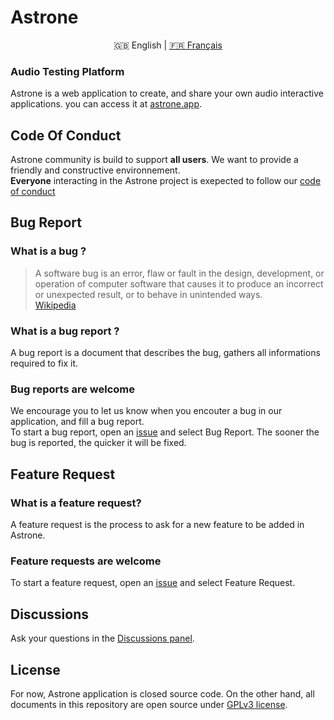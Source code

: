 # Astrone

<p align="center">
  <span>🇬🇧 English</span> |
  <a href="https://github.com/Jerboas86/astrone-feedback/tree/master/lang/fr">🇫🇷 Français</a>
</p>

### Audio Testing Platform

Astrone is a web application to create, and share your own audio interactive applications.
you can access it at [astrone.app](www.astrone.app).

## Code Of Conduct

Astrone community is build to support **all users**. We want to provide a friendly and constructive environnement.\
**Everyone** interacting in the Astrone project is exepected to follow our [code of conduct](https://github.com/Jerboas86/astrone-feedback/tree/master/CODE_OF_CONDUCT.md)

## Bug Report

### What is a bug ?

> A software bug is an error, flaw or fault in the design, development, or operation of computer software that causes it to produce an incorrect or unexpected result, or to behave in unintended ways.\
> [Wikipedia](https://en.wikipedia.org/wiki/Software_bug)

### What is a bug report ?

A bug report is a document that describes the bug, gathers all informations required to fix it.

### Bug reports are welcome

We encourage you to let us know when you encouter a bug in our application, and fill a bug report.\
To start a bug report, open an [issue](https://github.com/Jerboas86/astrone-feedback/issues/new/choose) and select Bug Report.
The sooner the bug is reported, the quicker it will be fixed.

## Feature Request

### What is a feature request?

A feature request is the process to ask for a new feature to be added in Astrone.

### Feature requests are welcome

To start a feature request, open an [issue](https://github.com/Jerboas86/astrone-feedback/issues/new/choose) and select Feature Request.

## Discussions

Ask your questions in the [Discussions panel](https://github.com/Jerboas86/astrone-feedback/discussions).

## License

For now, Astrone application is closed source code.
On the other hand, all documents in this repository are
open source under [GPLv3 license](https://github.com/Jerboas86/astrone-feedback/tree/master/LICENSE.md).
